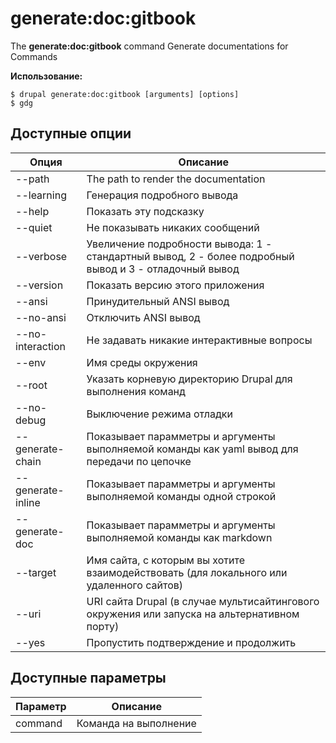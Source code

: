 # generate:doc:gitbook
The **generate:doc:gitbook** command Generate documentations for Commands

**Использование:**
```
$ drupal generate:doc:gitbook [arguments] [options] 
$ gdg  
```

## Доступные опции
Опция | Описание
-------|-------------
--path | The path to render the documentation
--learning | Генерация подробного вывода
--help | Показать эту подсказку
--quiet | Не показывать никаких сообщений
--verbose | Увеличение подробности вывода: 1 - стандартный вывод, 2 - более подробный вывод и 3 - отладочный вывод
--version | Показать версию этого приложения
--ansi | Принудительный ANSI вывод
--no-ansi | Отключить ANSI вывод
--no-interaction | Не задавать никакие интерактивные вопросы
--env | Имя среды окружения
--root | Указать корневую директорию Drupal для выполнения команд
--no-debug | Выключение режима отладки
--generate-chain | Показывает парамметры и аргументы выполняемой команды как yaml вывод для передачи по цепочке
--generate-inline | Показывает парамметры и аргументы выполняемой команды одной строкой
--generate-doc | Показывает парамметры и аргументы выполняемой команды как markdown
--target | Имя сайта, с которым вы хотите взаимодействовать (для локального или удаленного сайтов)
--uri | URI сайта Drupal (в случае мультисайтингового окружения или запуска на альтернативном порту)
--yes | Пропустить подтверждение и продолжить

## Доступные параметры
Параметр | Описание
---------|-------------
command | Команда на выполнение
